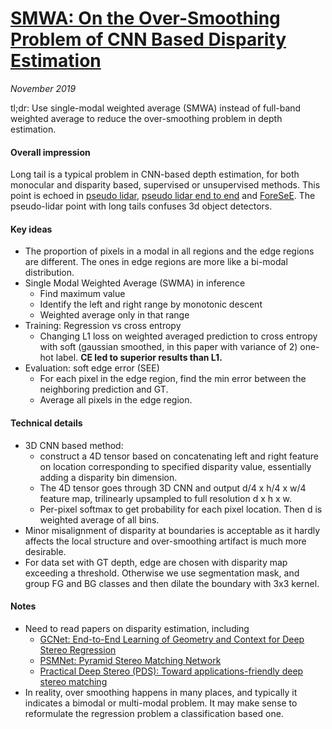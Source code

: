 # [SMWA: On the Over-Smoothing Problem of CNN Based Disparity Estimation](http://openaccess.thecvf.com/content_ICCV_2019/papers/Chen_On_the_Over-Smoothing_Problem_of_CNN_Based_Disparity_Estimation_ICCV_2019_paper.pdf)

_November 2019_

tl;dr: Use single-modal weighted average (SMWA) instead of full-band weighted average to reduce the over-smoothing problem in depth estimation.

#### Overall impression
Long tail is a typical problem in CNN-based depth estimation, for both monocular and disparity based, supervised or unsupervised methods. This point is echoed in [pseudo lidar](pseudo_lidar.md), [pseudo lidar end to end](pseudo_lidar_e2e.md) and [ForeSeE](foresee_mono3dod.md). The pseudo-lidar point with long tails confuses 3d object detectors.

#### Key ideas
- The proportion of pixels in a modal in all regions and the edge regions are different. The ones in edge regions are more like a bi-modal distribution.
- Single Modal Weighted Average (SWMA) in inference 
	- Find maximum value
	- Identify the left and right range by monotonic descent
	- Weighted average only in that range
- Training: Regression vs cross entropy
	- Changing L1 loss on weighted averaged prediction to cross entropy with soft (gaussian smoothed, in this paper with variance of 2) one-hot label. **CE led to superior results than L1.**
- Evaluation: soft edge error (SEE)
	- For each pixel in the edge region, find the min error between the neighboring prediction and GT. 
	- Average all pixels in the edge region.

#### Technical details
- 3D CNN based method: 
	- construct a 4D tensor based on concatenating left and right feature on location corresponding to specified disparity value, essentially adding a disparity bin dimension. 
	- The 4D tensor goes through 3D CNN and output d/4 x h/4 x w/4 feature map, trilinearly upsampled to full resolution d x h x w. 
	- Per-pixel softmax to get probability for each pixel location. Then d is weighted average of all bins. 
- Minor misalignment of disparity at boundaries is acceptable as it hardly affects the local structure and over-smoothing artifact is much more desirable.
- For data set with GT depth, edge are chosen with disparity map exceeding a threshold. Otherwise we use segmentation mask, and group FG and BG classes and then dilate the boundary with 3x3 kernel.

#### Notes
- Need to read papers on disparity estimation, including
	- [GCNet: End-to-End Learning of Geometry and Context for Deep Stereo Regression](https://arxiv.org/abs/1703.04309)
	- [PSMNet: Pyramid Stereo Matching Network](https://arxiv.org/abs/1803.08669)
	- [Practical Deep Stereo (PDS): Toward applications-friendly deep stereo matching](https://arxiv.org/abs/1806.01677) 
- In reality, over smoothing happens in many places, and typically it indicates a bimodal or multi-modal problem. It may make sense to reformulate the regression problem a classification based one.
